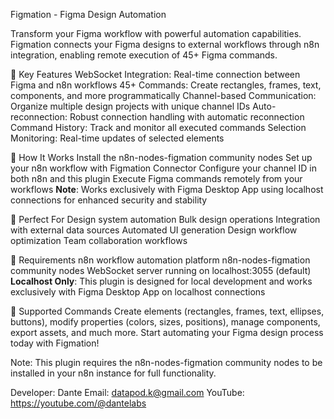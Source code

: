 Figmation - Figma Design Automation

Transform your Figma workflow with powerful automation capabilities.
Figmation connects your Figma designs to external workflows through n8n integration, enabling remote execution of 45+ Figma commands.

🚀 Key Features
WebSocket Integration: Real-time connection between Figma and n8n workflows
45+ Commands: Create rectangles, frames, text, components, and more programmatically
Channel-based Communication: Organize multiple design projects with unique channel IDs
Auto-reconnection: Robust connection handling with automatic reconnection
Command History: Track and monitor all executed commands
Selection Monitoring: Real-time updates of selected elements

🚀 How It Works
Install the n8n-nodes-figmation community nodes
Set up your n8n workflow with Figmation Connector
Configure your channel ID in both n8n and this plugin
Execute Figma commands remotely from your workflows
**Note**: Works exclusively with Figma Desktop App using localhost connections for enhanced security and stability

🚀 Perfect For
Design system automation
Bulk design operations
Integration with external data sources
Automated UI generation
Design workflow optimization
Team collaboration workflows

🚀 Requirements
n8n workflow automation platform
n8n-nodes-figmation community nodes
WebSocket server running on localhost:3055 (default)
**Localhost Only**: This plugin is designed for local development and works exclusively with Figma Desktop App on localhost connections

🚀 Supported Commands
Create elements (rectangles, frames, text, ellipses, buttons), modify properties (colors, sizes, positions), manage components, export assets, and much more.
Start automating your Figma design process today with Figmation!

Note: This plugin requires the n8n-nodes-figmation community nodes to be installed in your n8n instance for full functionality.

Developer: Dante
Email: datapod.k@gmail.com
YouTube: https://youtube.com/@dantelabs